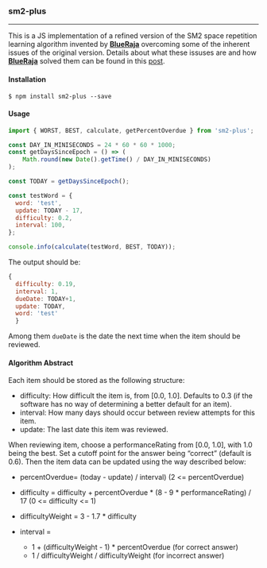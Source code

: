 ### sm2-plus
----

This is a JS implementation of a refined version of the SM2 space repetition learning algorithm invented by [**BlueRaja**][br] overcoming some of the inherent issues of the original version.
Details about what these issuses are and how [**BlueRaja**][br] solved them can be found in this [post][original].

#### Installation
```
$ npm install sm2-plus --save
```

#### Usage
```javascript
import { WORST, BEST, calculate, getPercentOverdue } from 'sm2-plus';

const DAY_IN_MINISECONDS = 24 * 60 * 60 * 1000;
const getDaysSinceEpoch = () => (
    Math.round(new Date().getTime() / DAY_IN_MINISECONDS)
);

const TODAY = getDaysSinceEpoch();

const testWord = {
  word: 'test',
  update: TODAY - 17,    
  difficulty: 0.2,
  interval: 100,
};

console.info(calculate(testWord, BEST, TODAY));
```
The output should be:
``` javascript
{ 
  difficulty: 0.19,    
  interval: 1,
  dueDate: TODAY+1,
  update: TODAY,
  word: 'test' 
  }
```
Among them `dueDate` is the date the next time when the item should be reviewed.

#### Algorithm Abstract

Each item should be stored as the following structure:
- difficulty:
   How difficult the item is, from [0.0, 1.0].  Defaults to 0.3 (if the software has no way of determining a better default for an item).
- interval: 
  How many days should occur between review attempts for this item.
- update:
  The last date this item was reviewed.

When reviewing item,  choose a performanceRating from [0.0, 1.0], with 1.0 being the best.  Set a cutoff point for the answer being “correct” (default is 0.6). Then the item data can be updated using the way described below:
- percentOverdue= (today - update) / interval) (2 <= percentOverdue)

- difficulty = difficulty + percentOverdue * (8 - 9 * performanceRating) / 17 (0 <= difficulty <= 1)

- difficultyWeight = 3 - 1.7 * difficulty

- interval =
  - 1 + (difficultyWeight - 1) * percentOverdue (for correct answer)
  - 1 / difficultyWeight / difficultyWeight (for incorrect answer)


[original]:http://www.blueraja.com/blog/477/a-better-spaced-repetition-learning-algorithm-sm2
[br]:http://www.blueraja.com/blog/author/blueraja
